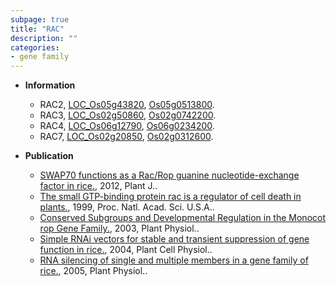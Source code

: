 ```yaml
---
subpage: true
title: "RAC"
description: ""
categories:
- gene family
---
```


* **Information**  
    + RAC2, [LOC_Os05g43820](http://rice.plantbiology.msu.edu/cgi-bin/ORF_infopage.cgi?orf=LOC_Os05g43820), [Os05g0513800](http://rapdb.dna.affrc.go.jp/viewer/gbrowse_details/irgsp1?name=Os05g0513800).
    + RAC3, [LOC_Os02g50860](http://rice.plantbiology.msu.edu/cgi-bin/ORF_infopage.cgi?orf=LOC_Os02g50860), [Os02g0742200](http://rapdb.dna.affrc.go.jp/viewer/gbrowse_details/irgsp1?name=Os02g0742200).
    + RAC4, [LOC_Os06g12790](http://rice.plantbiology.msu.edu/cgi-bin/ORF_infopage.cgi?orf=LOC_Os06g12790), [Os06g0234200](http://rapdb.dna.affrc.go.jp/viewer/gbrowse_details/irgsp1?name=Os06g0234200).
    + RAC7, [LOC_Os02g20850](http://rice.plantbiology.msu.edu/cgi-bin/ORF_infopage.cgi?orf=LOC_Os02g20850), [Os02g0312600](http://rapdb.dna.affrc.go.jp/viewer/gbrowse_details/irgsp1?name=Os02g0312600).

* **Publication**  
    + [SWAP70 functions as a Rac/Rop guanine nucleotide-exchange factor in rice.](http://www.ncbi.nlm.nih.gov/pubmed?term=SWAP70+functions+as+a+Rac/Rop+guanine+nucleotide-exchange+factor+in+rice.%5BTitle%5D), 2012, Plant J..
    + [The small GTP-binding protein rac is a regulator of cell death in plants.](http://www.ncbi.nlm.nih.gov/pubmed?term=The+small+GTP-binding+protein+rac+is+a+regulator+of+cell+death+in+plants.%5BTitle%5D), 1999, Proc. Natl. Acad. Sci. U.S.A..
    + [Conserved Subgroups and Developmental Regulation in the Monocot rop Gene Family.](http://www.ncbi.nlm.nih.gov/pubmed?term=Conserved+Subgroups+and+Developmental+Regulation+in+the+Monocot+rop+Gene+Family.%5BTitle%5D), 2003, Plant Physiol..
    + [Simple RNAi vectors for stable and transient suppression of gene function in rice.](http://www.ncbi.nlm.nih.gov/pubmed?term=Simple+RNAi+vectors+for+stable+and+transient+suppression+of+gene+function+in+rice.%5BTitle%5D), 2004, Plant Cell Physiol..
    + [RNA silencing of single and multiple members in a gene family of rice.](http://www.ncbi.nlm.nih.gov/pubmed?term=RNA+silencing+of+single+and+multiple+members+in+a+gene+family+of+rice.%5BTitle%5D), 2005, Plant Physiol..


